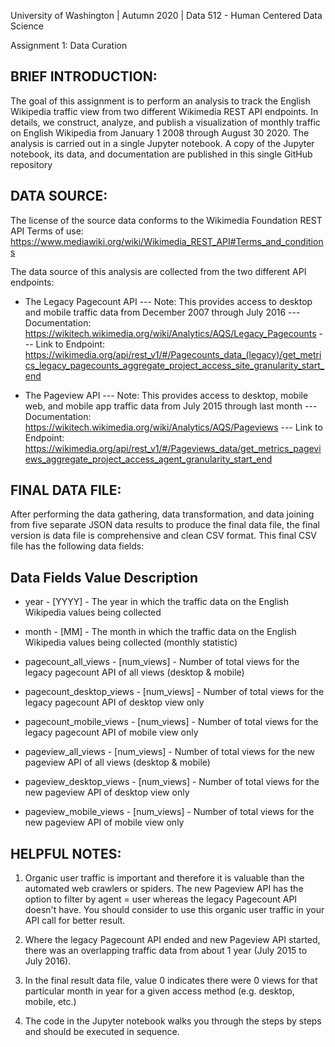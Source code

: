 University of Washington | Autumn 2020 | Data 512 - Human Centered Data Science

Assignment 1: Data Curation

BRIEF INTRODUCTION:
-------------------
The goal of this assignment is to perform an analysis to track the English Wikipedia traffic view from two different Wikimedia REST API endpoints. In details, we construct, analyze, and publish a visualization of monthly traffic on English Wikipedia from January 1 2008 through August 30 2020.
The analysis is carried out in a single Jupyter notebook. A copy of the Jupyter notebook, its data, and documentation are published in this single GitHub repository

DATA SOURCE:
------------
The license of the source data conforms to the Wikimedia Foundation REST API
Terms of use: https://www.mediawiki.org/wiki/Wikimedia_REST_API#Terms_and_conditions

The data source of this analysis are collected from the two different API endpoints:
- The Legacy Pagecount API
--- Note: This provides access to desktop and mobile traffic data from December 2007 through July 2016
--- Documentation: https://wikitech.wikimedia.org/wiki/Analytics/AQS/Legacy_Pagecounts
--- Link to Endpoint: https://wikimedia.org/api/rest_v1/#/Pagecounts_data_(legacy)/get_metrics_legacy_pagecounts_aggregate_project_access_site_granularity_start_end

- The Pageview API
--- Note: This provides access to desktop, mobile web, and mobile app traffic data from July 2015 through last month
--- Documentation: https://wikitech.wikimedia.org/wiki/Analytics/AQS/Pageviews
--- Link to Endpoint: https://wikimedia.org/api/rest_v1/#/Pageviews_data/get_metrics_pageviews_aggregate_project_access_agent_granularity_start_end

FINAL DATA FILE:
----------------
After performing the data gathering, data transformation, and data joining from five separate JSON data results to produce the final data file, the final version is data file is comprehensive and clean CSV format.
This final CSV file has the following data fields:

Data Fields                      Value          Description
-------------------------------------------------------------------------------------------------------------------------------------------------------
- year - [YYYY] - The year in which the traffic data on the English Wikipedia values being collected

- month - [MM] - The month in which the traffic data on the English Wikipedia values being collected (monthly statistic)

- pagecount_all_views - [num_views] - Number of total views for the legacy pagecount API of all views (desktop & mobile)

- pagecount_desktop_views - [num_views] - Number of total views for the legacy pagecount API of desktop view only

- pagecount_mobile_views - [num_views] - Number of total views for the legacy pagecount API of mobile view only

- pageview_all_views - [num_views] - Number of total views for the new pageview API of all views (desktop & mobile)

- pageview_desktop_views - [num_views] - Number of total views for the new pageview API of desktop view only

- pageview_mobile_views - [num_views] - Number of total views for the new pageview API of mobile view only

HELPFUL NOTES:
--------------
1. Organic user traffic is important and therefore it is valuable than the automated web crawlers or spiders. The new Pageview API has the option to filter by agent = user whereas the legacy Pagecount API doesn't have. You should consider to use this organic user traffic in your API call for better result.

2. Where the legacy Pagecount API ended and new Pageview API started, there was an overlapping traffic data from about 1 year (July 2015 to July 2016).

3. In the final result data file, value 0 indicates there were 0 views for that particular month in year for a given access method (e.g. desktop, mobile, etc.)

4. The code in the Jupyter notebook walks you through the steps by steps and should be executed in sequence.

